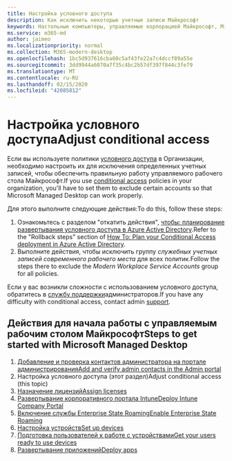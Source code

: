 ```yaml
---
title: Настройка условного доступа
description: Как исключить некоторые учетные записи Майкрософт
keywords: Настольные компьютеры, управляемые корпорацией Майкрософт, Microsoft 365, служба, документация
ms.service: m365-md
author: jaimeo
ms.localizationpriority: normal
ms.collection: M365-modern-desktop
ms.openlocfilehash: 1bc5d937616cba60c5af43fe22a7c4dccf89a55e
ms.sourcegitcommit: 3dd9944a6070a7f35c4bc2b57df397f844c3fe79
ms.translationtype: MT
ms.contentlocale: ru-RU
ms.lasthandoff: 02/15/2020
ms.locfileid: "42085812"
---
```

# <a name="adjust-conditional-access"></a><span data-ttu-id="ec4e2-104">Настройка условного доступа</span><span class="sxs-lookup"><span data-stu-id="ec4e2-104">Adjust conditional access</span></span>

<span data-ttu-id="ec4e2-105">Если вы используете политики [условного доступа](https://docs.microsoft.com/azure/active-directory/conditional-access/overview) в Организации, необходимо настроить их для исключения определенных учетных записей, чтобы обеспечить правильную работу управляемого рабочего стола Майкрософт.</span><span class="sxs-lookup"><span data-stu-id="ec4e2-105">If you use [conditional access](https://docs.microsoft.com/azure/active-directory/conditional-access/overview) policies in your organization, you'll have to set them to exclude certain accounts so that Microsoft Managed Desktop can work properly.</span></span>

<span data-ttu-id="ec4e2-106">Для этого выполните следующие действия:</span><span class="sxs-lookup"><span data-stu-id="ec4e2-106">To do this, follow these steps:</span></span>

1. <span data-ttu-id="ec4e2-107">Ознакомьтесь с разделом "откатить действия", [чтобы: планирование развертывания условного доступа в Azure Active Directory](https://docs.microsoft.com/azure/active-directory/conditional-access/plan-conditional-access#rollback-steps).</span><span class="sxs-lookup"><span data-stu-id="ec4e2-107">Refer to the "Rollback steps" section of [How To: Plan your Conditional Access deployment in Azure Active Directory](https://docs.microsoft.com/azure/active-directory/conditional-access/plan-conditional-access#rollback-steps).</span></span>
2. <span data-ttu-id="ec4e2-108">Выполните действия, чтобы исключить группу *служебных учетных записей современного рабочего места* для всех политик.</span><span class="sxs-lookup"><span data-stu-id="ec4e2-108">Follow the steps there to exclude the *Modern Workplace Service Accounts* group for all policies.</span></span>


<span data-ttu-id="ec4e2-109">Если у вас возникли сложности с использованием условного доступа, обратитесь в [службу поддержки](../working-with-managed-desktop/admin-support.md)администраторов.</span><span class="sxs-lookup"><span data-stu-id="ec4e2-109">If you have any difficulty with conditional access, contact admin [support](../working-with-managed-desktop/admin-support.md).</span></span>

## <a name="steps-to-get-started-with-microsoft-managed-desktop"></a><span data-ttu-id="ec4e2-110">Действия для начала работы с управляемым рабочим столом Майкрософт</span><span class="sxs-lookup"><span data-stu-id="ec4e2-110">Steps to get started with Microsoft Managed Desktop</span></span>

1. [<span data-ttu-id="ec4e2-111">Добавление и проверка контактов администратора на портале администрирования</span><span class="sxs-lookup"><span data-stu-id="ec4e2-111">Add and verify admin contacts in the Admin portal</span></span>](add-admin-contacts.md)
2. <span data-ttu-id="ec4e2-112">Настройка условного доступа (этот раздел)</span><span class="sxs-lookup"><span data-stu-id="ec4e2-112">Adjust conditional access (this topic)</span></span>
3. [<span data-ttu-id="ec4e2-113">Назначение лицензий</span><span class="sxs-lookup"><span data-stu-id="ec4e2-113">Assign licenses</span></span>](assign-licenses.md)
4. [<span data-ttu-id="ec4e2-114">Развертывание корпоративного портала Intune</span><span class="sxs-lookup"><span data-stu-id="ec4e2-114">Deploy Intune Company Portal</span></span>](company-portal.md)
5. [<span data-ttu-id="ec4e2-115">Включение службы Enterprise State Roaming</span><span class="sxs-lookup"><span data-stu-id="ec4e2-115">Enable Enterprise State Roaming</span></span>](enterprise-state-roaming.md)
6. [<span data-ttu-id="ec4e2-116">Настройка устройств</span><span class="sxs-lookup"><span data-stu-id="ec4e2-116">Set up devices</span></span>](set-up-devices.md)
7. [<span data-ttu-id="ec4e2-117">Подготовка пользователей к работе с устройствами</span><span class="sxs-lookup"><span data-stu-id="ec4e2-117">Get your users ready to use devices</span></span>](get-started-devices.md)
8. [<span data-ttu-id="ec4e2-118">Развертывание приложений</span><span class="sxs-lookup"><span data-stu-id="ec4e2-118">Deploy apps</span></span>](deploy-apps.md)
